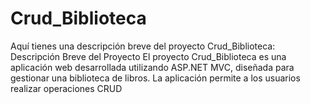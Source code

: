 # Crud_Biblioteca
 Aquí tienes una descripción breve del proyecto Crud_Biblioteca:  Descripción Breve del Proyecto El proyecto Crud_Biblioteca es una aplicación web desarrollada utilizando ASP.NET MVC, diseñada para gestionar una biblioteca de libros. La aplicación permite a los usuarios realizar operaciones CRUD 
